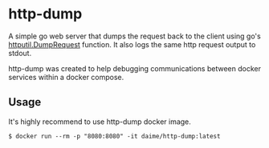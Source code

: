 # http-dump

A simple go web server that dumps the request back to the client using 
go's [httputil.DumpRequest](https://golang.org/pkg/net/http/httputil/#DumpRequest)
function. It also logs the same http request output to stdout.

http-dump was created to help debugging communications between docker services 
within a docker compose.

## Usage

It's highly recommend to use http-dump docker image.

```console
$ docker run --rm -p "8080:8080" -it daime/http-dump:latest 
```
